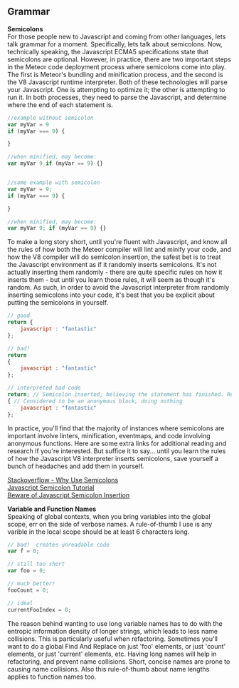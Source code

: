 ## Grammar  

**Semicolons**  
For those people new to Javascript and coming from other languages, lets talk grammar for a moment.  Specifically, lets talk about semicolons.  Now, technically speaking, the Javascript ECMA5 specifications state that semicolons are optional.  However, in practice, there are two important steps in the Meteor code deployment process where semicolons come into play.  The first is Meteor's bundling and minification process, and the second is the V8 Javascript runtime interpreter.  Both of these technologies will parse your Javascript.  One is attempting to optimize it; the other is attempting to run it.  In both processes, they need to parse the Javascript, and determine where the end of each statement is.

````js
//example without semicolon
var myVar = 9
if (myVar === 9) {

}

//when minified, may become:
var myVar 9 if (myVar == 9) {}


//same example with semicolon
var myVar = 9;
if (myVar === 9) {

}

//when minified, may become:
var myVar 9; if (myVar == 9) {}
````

To make a long story short, until you're fluent with Javascript, and know all the rules of how both the Meteor compiler will lint and minify your code, and how the V8 compiler will do semicolon insertion, the safest bet is to treat the Javascript environment as if it randomly inserts semicolons.  It's not actually inserting them randomly - there are quite specific rules on how it inserts them - but until you learn those rules, it will seem as though it's random.  As such, in order to avoid the Javascript interpreter from randomly inserting semicolons into your code, it's best that you be explicit about putting the semicolons in yourself.  

````js
// good
return {
	javascript : "fantastic"
};

// bad!
return
{
	javascript : "fantastic"
};

// interpreted bad code
return; // Semicolon inserted, believing the statement has finished. Returns undefined
{ // Considered to be an anonymous block, doing nothing
	javascript : "fantastic"
};
````


In practice, you'll find that the majority of instances where semicolons are important involve linters, minification, eventmaps, and code involving anonymous functions.  Here are some extra links for additional reading and research if you're interested.  But suffice it to say... until you learn the rules of how the Javascript V8 interpreter inserts semicolons, save yourself a bunch of headaches and add them in yourself.

[Stackoverflow - Why Use Semicolons](http://stackoverflow.com/questions/2399935/why-use-semicolon)  
[Javascript Semicolon Tutorial](http://www.howtocreate.co.uk/tutorials/javascript/semicolons)  
[Beware of Javascript Semicolon Insertion](http://robertnyman.com/2008/10/16/beware-of-javascript-semicolon-insertion/)  




**Variable and Function Names**   
Speaking of global contexts, when you bring variables into the global scope, err on the side of verbose names.  A rule-of-thumb I use is any varible in the local scope should be at least 6 characters long.  

````js
// bad!  creates unreadable code 
var f = 0;

// still too short 
var foo = 0;

// much better!
fooCount = 0;

// ideal
currentFooIndex = 0;
````

The reason behind wanting to use long variable names has to do with the entropic information density of longer strings, which leads to less name collisions.  This is particularly useful when refactoring.  Sometimes you'll want to do a global Find And Replace on just 'foo' elements, or just 'count' elements, or just 'current' elements, etc.  Having long names will help in refactoring, and prevent name collisions.  Short, concise names are prone to causing name collisions.  Also this rule-of-thumb about name lengths applies to function names too.



